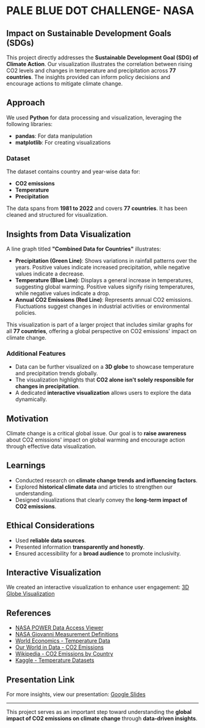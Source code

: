 # PALE BLUE DOT CHALLENGE- NASA

## Impact on Sustainable Development Goals (SDGs)
This project directly addresses the **Sustainable Development Goal (SDG) of Climate Action**. Our visualization illustrates the correlation between rising CO2 levels and changes in temperature and precipitation across **77 countries**. The insights provided can inform policy decisions and encourage actions to mitigate climate change.

## Approach
We used **Python** for data processing and visualization, leveraging the following libraries:
- **pandas**: For data manipulation
- **matplotlib**: For creating visualizations

### Dataset
The dataset contains country and year-wise data for:
- **CO2 emissions**
- **Temperature**
- **Precipitation**

The data spans from **1981 to 2022** and covers **77 countries**. It has been cleaned and structured for visualization.

## Insights from Data Visualization
A line graph titled **"Combined Data for Countries"** illustrates:
- **Precipitation (Green Line)**: Shows variations in rainfall patterns over the years. Positive values indicate increased precipitation, while negative values indicate a decrease.
- **Temperature (Blue Line)**: Displays a general increase in temperatures, suggesting global warming. Positive values signify rising temperatures, while negative values indicate a drop.
- **Annual CO2 Emissions (Red Line)**: Represents annual CO2 emissions. Fluctuations suggest changes in industrial activities or environmental policies.

This visualization is part of a larger project that includes similar graphs for all **77 countries**, offering a global perspective on CO2 emissions' impact on climate change.

### Additional Features
- Data can be further visualized on a **3D globe** to showcase temperature and precipitation trends globally.
- The visualization highlights that **CO2 alone isn't solely responsible for changes in precipitation**.
- A dedicated **interactive visualization** allows users to explore the data dynamically.

## Motivation
Climate change is a critical global issue. Our goal is to **raise awareness** about CO2 emissions' impact on global warming and encourage action through effective data visualization.

## Learnings
- Conducted research on **climate change trends and influencing factors**.
- Explored **historical climate data** and articles to strengthen our understanding.
- Designed visualizations that clearly convey the **long-term impact of CO2 emissions**.

## Ethical Considerations
- Used **reliable data sources**.
- Presented information **transparently and honestly**.
- Ensured accessibility for a **broad audience** to promote inclusivity.

## Interactive Visualization
We created an interactive visualization to enhance user engagement:
[3D Globe Visualization](https://public.flourish.studio/visualisation/16574961/)

## References
- [NASA POWER Data Access Viewer](https://power.larc.nasa.gov/data-access-viewer/)
- [NASA Giovanni Measurement Definitions](https://disc.gsfc.nasa.gov/information/glossary?keywords=giovanni%20measurements)
- [World Economics - Temperature Data](https://www.worldeconomics.com/Indicator-Data/ESG/Environment/Temperatures/)
- [Our World in Data - CO2 Emissions](https://ourworldindata.org/co2-emissions#how-do-we-measure-or-estimate-co2-emissions)
- [Wikipedia - CO2 Emissions by Country](https://en.wikipedia.org/wiki/List_of_countries_by_carbon_dioxide_emissions#Maps_and_charts)
- [Kaggle - Temperature Datasets](https://www.kaggle.com/search?q=temperature+of+all+countries+in%3Adatasets)

## Presentation Link
For more insights, view our presentation:
[Google Slides](https://docs.google.com/presentation/d/e/2PACX-1vTPtnQMJK09Khthb4ARlDed3RoqMCQuNp9jX9h77ykwmpjIF-J1xGpiSUAvVA8ojlIcTatJ_WB-zfyC/pub?start=true&loop=true&delayms=5000)

---
This project serves as an important step toward understanding the **global impact of CO2 emissions on climate change** through **data-driven insights**.
